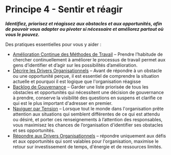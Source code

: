 # Principe 4 - Sentir et réagir


**_Identifiez, priorisez et réagissez aux obstacles et aux opportunités, afin de pouvoir vous adapter ou pivoter si nécessaire et améliorez partout où vous le pouvez._**

Des pratiques essentielles pour vous y aider :

-   [Amélioration Continue des Méthodes de Travail](section:continuous-improvement-of-work-process) – Prendre l’habitude de chercher continuellement à améliorer le processus de travail permet aux gens d’identifier et d’agir sur les possibilités d’amélioration.
-   [Décrire les Drivers Organisationnels](section:describe-organizational-drivers) – Avant de répondre à un obstacle ou une opportunité perçue, il est essentiel de comprendre la situation actuelle et pourquoi il est logique que l'organisation réagisse
-   [Backlog de Gouvernance](section:governance-backlog) – Garder une liste priorisée de tous les obstacles et opportunités qui nécessitent une décision de gouvernance à prendre, conserve la visibilité des questions en suspens et clarifie ce qui est le plus important d'adresser en premier.
-   [Naviguer par Tension](section:navigate-via-tension) – Lorsque tout le monde dans l'organisation prête attention aux situations qui semblent différentes de ce qui est attendu ou désiré, et porter ces renseignements à l’attention des responsables, vous maximisez les chances de l’organisation d'identifier ses obstacles et ses opportunités.
-   [Répondre aux Drivers Organisationnels](section:respond-to-organizational-drivers) – répondre uniquement aux défis et aux opportunités qui sont valables pour l'organisation, maximise le retour sur investissement de temps, d'énergie et de ressources limités.

